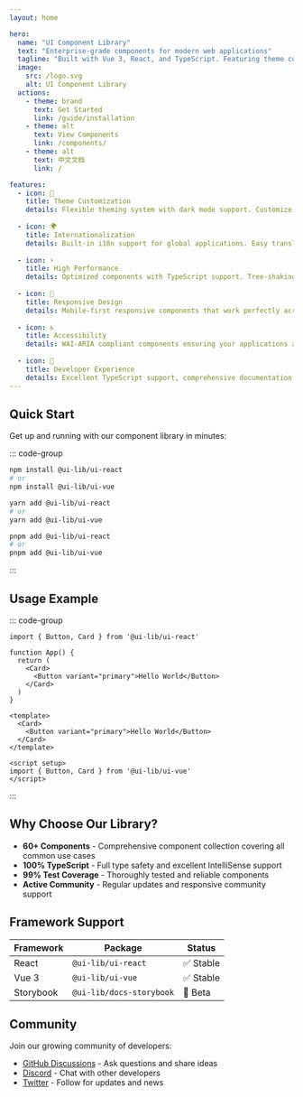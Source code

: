 ```yaml
---
layout: home

hero:
  name: "UI Component Library"
  text: "Enterprise-grade components for modern web applications"
  tagline: "Built with Vue 3, React, and TypeScript. Featuring theme customization, internationalization, and accessibility support."
  image:
    src: /logo.svg
    alt: UI Component Library
  actions:
    - theme: brand
      text: Get Started
      link: /guide/installation
    - theme: alt
      text: View Components
      link: /components/
    - theme: alt
      text: 中文文档
      link: /

features:
  - icon: 🎨
    title: Theme Customization
    details: Flexible theming system with dark mode support. Customize colors, spacing, and typography to match your brand.
  
  - icon: 🌍
    title: Internationalization
    details: Built-in i18n support for global applications. Easy translation management and locale switching.
  
  - icon: ⚡
    title: High Performance
    details: Optimized components with TypeScript support. Tree-shaking enabled for minimal bundle size.
  
  - icon: 📱
    title: Responsive Design
    details: Mobile-first responsive components that work perfectly across all screen sizes and devices.
  
  - icon: ♿
    title: Accessibility
    details: WAI-ARIA compliant components ensuring your applications are accessible to all users.
  
  - icon: 🔧
    title: Developer Experience
    details: Excellent TypeScript support, comprehensive documentation, and intuitive API design.
---
```


## Quick Start

Get up and running with our component library in minutes:

::: code-group

```bash [npm]
npm install @ui-lib/ui-react
# or
npm install @ui-lib/ui-vue
```

```bash [yarn]
yarn add @ui-lib/ui-react
# or
yarn add @ui-lib/ui-vue
```

```bash [pnpm]
pnpm add @ui-lib/ui-react
# or
pnpm add @ui-lib/ui-vue
```

:::

## Usage Example

::: code-group

```tsx [React]
import { Button, Card } from '@ui-lib/ui-react'

function App() {
  return (
    <Card>
      <Button variant="primary">Hello World</Button>
    </Card>
  )
}
```

```vue [Vue]
<template>
  <Card>
    <Button variant="primary">Hello World</Button>
  </Card>
</template>

<script setup>
import { Button, Card } from '@ui-lib/ui-vue'
</script>
```

:::

## Why Choose Our Library?

- **60+ Components** - Comprehensive component collection covering all common use cases
- **100% TypeScript** - Full type safety and excellent IntelliSense support
- **99% Test Coverage** - Thoroughly tested and reliable components
- **Active Community** - Regular updates and responsive community support

## Framework Support

| Framework | Package | Status |
|-----------|---------|--------|
| React | `@ui-lib/ui-react` | ✅ Stable |
| Vue 3 | `@ui-lib/ui-vue` | ✅ Stable |
| Storybook | `@ui-lib/docs-storybook` | 🧪 Beta |

## Community

Join our growing community of developers:

- [GitHub Discussions](https://github.com/your-username/turborepo-ui/discussions) - Ask questions and share ideas
- [Discord](https://discord.gg/your-invite) - Chat with other developers
- [Twitter](https://twitter.com/your-handle) - Follow for updates and news 